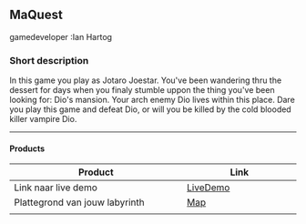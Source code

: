 ## MaQuest
gamedeveloper :Ian Hartog

### Short description
In this game you play as Jotaro Joestar. You've been wandering thru the dessert for days when you finaly stumble uppon the thing you've been looking for: Dio's mansion.
Your arch enemy Dio lives within this place. Dare you play this game and defeat Dio, or will you be killed by the cold blooded killer vampire Dio.

---
#### Products
| Product  | Link |
| ------ |  ------ |
| Link naar live demo| [LiveDemo]
| Plattegrond van jouw labyrinth            | [Map]
|<img width=500/>|<img width=300/>|


   [LiveDemo]: <http://26035.hosts2.ma-cloud.nl/bewijzenmap/periode1.3/src/text-adventure/>
   [Map]:<https://drive.google.com/drive/u/0/folders/1JibSXNVKgOJS4v3seDPCEvoCZVtBLk36>
